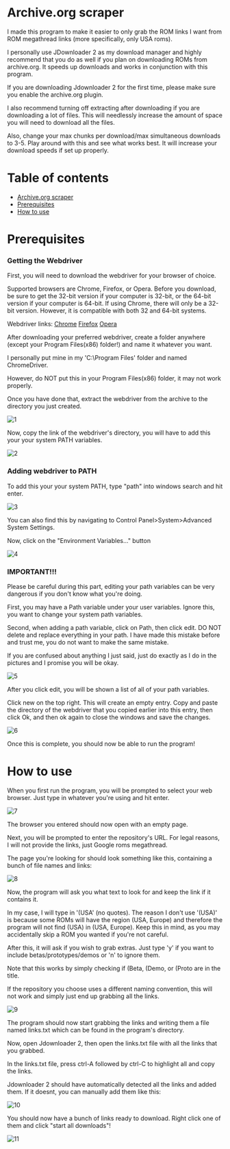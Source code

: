 # Archive.org scraper

I made this program to make it easier to only grab the ROM links I want from ROM megathread links (more specifically, only USA roms). 

I personally use JDownloader 2 as my download manager and highly recommend that you do as well if you plan on downloading ROMs from archive.org. It speeds up downloads and works in conjunction with this program.

If you are downloading Jdownloader 2 for the first time, please make sure you enable the archive.org plugin. 

I also recommend turning off extracting after downloading if you are downloading a lot of files. This will needlessly increase the amount of space you will need to download all the files.

Also, change your max chunks per download/max simultaneous downloads to 3-5. Play around with this and see what works best. It will increase your download speeds if set up properly.

# Table of contents

- [Archive.org scraper](#archiveorg-scraper)
- [Prerequisites](#prerequisites)
- [How to use](#how-to-use)

# Prerequisites

### Getting the Webdriver
First, you will need to download the webdriver for your browser of choice. 

Supported browsers are Chrome, Firefox, or Opera. 
Before you download, be sure to get the 32-bit version if your computer is 32-bit, or the 64-bit version if your computer is 64-bit.
If using Chrome, there will only be a 32-bit version. However, it is compatible with both 32 and 64-bit systems.

Webdriver links:
[Chrome](http://chromedriver.chromium.org/downloads)
[Firefox](https://github.com/mozilla/geckodriver/releases)
[Opera](https://github.com/operasoftware/operachromiumdriver/releases)


After downloading your preferred webdriver, create a folder anywhere (except your Program Files(x86) folder!) and name it whatever you want. 

I personally put mine in my 'C:\Program Files' folder and named ChromeDriver. 

However, do NOT put this in your Program Files(x86) folder, it may not work properly. 

Once you have done that, extract the webdriver from the archive to the directory you just created. 

![1](https://i.imgur.com/Dsvcjau.png)

Now, copy the link of the webdriver's directory, you will have to add this your your system PATH variables.

![2](https://i.imgur.com/lW7wm19.png)

### Adding webdriver to PATH

To add this your your system PATH, type "path" into windows search and hit enter.

![3](https://i.imgur.com/NRuH3jJ.png)

You can also find this by navigating to Control Panel>System>Advanced System Settings.

Now, click on the "Environment Variables..." button

![4](https://i.imgur.com/xLzNksX.png)

### IMPORTANT!!!

Please be careful during this part, editing your path variables can be very dangerous if you don't know what you're doing.

First, you may have a Path variable under your user variables. Ignore this, you want to change your system path variables. 

Second, when adding a path variable, click on Path, then click edit. DO NOT delete and replace everything in your path. I have made this mistake before and trust me, you do not want to make the same mistake. 

If you are confused about anything I just said, just do exactly as I do in the pictures and I promise you will be okay.

![5](https://i.imgur.com/N2N6rj2.png)

After you click edit, you will be shown a list of all of your path variables. 

Click new on the top right. This will create an empty entry. Copy and paste the directory of the webdriver that you copied earlier into this entry, then click Ok, and then ok again to close the windows and save the changes.

![6](https://i.imgur.com/jcZ6KXc.png)

Once this is complete, you should now be able to run the program! 


# How to use

When you first run the program, you will be prompted to select your web browser. Just type in whatever you're using and hit enter.

![7](https://i.imgur.com/MbJsTOH.png)

The browser you entered should now open with an empty page.

Next, you will be prompted to enter the repository's URL. For legal reasons, I will not provide the links, just Google roms megathread.

The page you're looking for should look something like this, containing a bunch of file names and links:

![8](https://i.imgur.com/tASdMaI.png)

Now, the program will ask you what text to look for and keep the link if it contains it.

In my case, I will type in '(USA' (no quotes). The reason I don't use '(USA)' is because some ROMs will have the region (USA, Europe) and therefore the program will not find (USA) in (USA, Europe). Keep this in mind, as you may accidentally skip a ROM you wanted if you're not careful.

After this, it will ask if you wish to grab extras. Just type 'y' if you want to include betas/prototypes/demos or 'n' to ignore them. 

Note that this works by simply checking if (Beta, (Demo, or (Proto are in the title. 

If the repository you choose uses a different naming convention, this will not work and simply just end up grabbing all the links.

![9](https://i.imgur.com/wlVG1xo.png)

The program should now start grabbing the links and writing them a file named links.txt which can be found in the program's directory.

Now, open Jdownloader 2, then open the links.txt file with all the links that you grabbed.

In the links.txt file, press ctrl-A followed by ctrl-C to highlight all and copy the links.

Jdownloader 2 should have automatically detected all the links and added them. If it doesnt, you can manually add them like this:

![10](https://i.imgur.com/6MoYpkP.png)

You should now have a bunch of links ready to download. Right click one of them and click "start all downloads"!

![11](https://i.imgur.com/ak43Spa.png)









